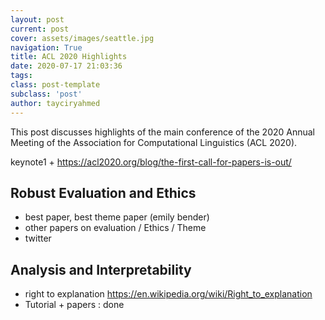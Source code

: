 ```yaml
---
layout: post
current: post
cover: assets/images/seattle.jpg
navigation: True
title: ACL 2020 Highlights
date: 2020-07-17 21:03:36
tags:
class: post-template
subclass: 'post'
author: tayciryahmed
---
```



This post discusses highlights of the main conference of the 2020 Annual Meeting of the Association for Computational Linguistics (ACL 2020).

keynote1 + https://acl2020.org/blog/the-first-call-for-papers-is-out/

## Robust Evaluation and Ethics

* best paper, best theme paper (emily bender)
* other papers on evaluation / Ethics / Theme 
* twitter 

## Analysis and Interpretability

* right to explanation https://en.wikipedia.org/wiki/Right_to_explanation
* Tutorial + papers : done 

